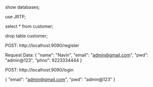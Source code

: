 
show databases;

use JRTP;

select * from customer;

drop table customer;


POST: http://localhost:9090/register

Request Data:
{
    "name": "Navin",
    "email": "admin@gmail.com",
    "pwd": "admin@123",
    "phno": 9223334444
}


POST: http://localhost:9090/login

{
    "email": "admin@gmail.com",
    "pwd": "admin@123"
}
